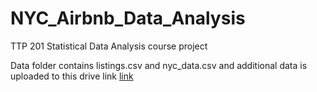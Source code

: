 # NYC_Airbnb_Data_Analysis
TTP 201 Statistical Data Analysis course project

Data folder contains listings.csv and nyc_data.csv and additional data is uploaded to this drive link [link]()
